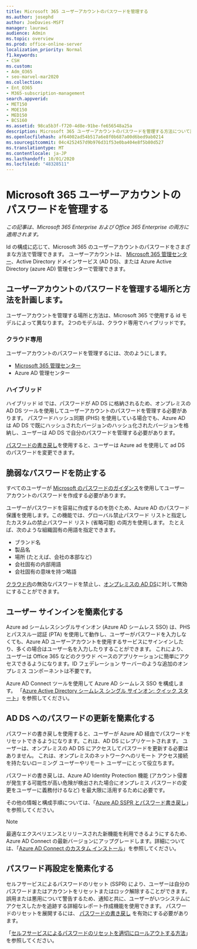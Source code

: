 ```yaml
---
title: Microsoft 365 ユーザーアカウントのパスワードを管理する
ms.author: josephd
author: JoeDavies-MSFT
manager: laurawi
audience: Admin
ms.topic: overview
ms.prod: office-online-server
localization_priority: Normal
f1.keywords:
- CSH
ms.custom:
- Adm_O365
- seo-marvel-mar2020
ms.collection:
- Ent_O365
- M365-subscription-management
search.appverid:
- MET150
- MOE150
- MED150
- BCS160
ms.assetid: 98ca5b3f-f720-4d8e-91be-fe656548a25a
description: Microsoft 365 ユーザーアカウントのパスワードを管理する方法について説明します。
ms.openlocfilehash: af64002ad54b517a6e8f0b687a00d6bed9ab0214
ms.sourcegitcommit: 04c4252457d9b976d31f53e0ba404e8f5b80d527
ms.translationtype: MT
ms.contentlocale: ja-JP
ms.lasthandoff: 10/01/2020
ms.locfileid: "48328511"
---
```

# <a name="manage-microsoft-365-user-account-passwords"></a>Microsoft 365 ユーザーアカウントのパスワードを管理する

*この記事は、Microsoft 365 Enterprise および Office 365 Enterprise の両方に適用されます。*

Id の構成に応じて、Microsoft 365 のユーザーアカウントのパスワードをさまざまな方法で管理できます。 ユーザーアカウントは、 [Microsoft 365 管理センター](https://docs.microsoft.com/microsoft-365/admin/add-users/)、Active Directory ドメインサービス (AD DS)、または Azure Active Directory (azure AD) 管理センターで管理できます。

## <a name="plan-for-where-and-how-you-will-manage-your-user-account-passwords"></a>ユーザーアカウントのパスワードを管理する場所と方法を計画します。

ユーザーアカウントを管理する場所と方法は、Microsoft 365 で使用する id モデルによって異なります。 2つのモデルは、クラウド専用でハイブリッドです。
  
### <a name="cloud-only"></a>クラウド専用

ユーザーアカウントのパスワードを管理するには、次のようにします。

- [Microsoft 365 管理センター](https://docs.microsoft.com/microsoft-365/admin/add-users/)
- Azure AD 管理センター
    
### <a name="hybrid"></a>ハイブリッド

ハイブリッド id では、パスワードが AD DS に格納されるため、オンプレミスの AD DS ツールを使用してユーザーアカウントのパスワードを管理する必要があります。 パスワードハッシュ同期 (PHS) を使用している場合でも、Azure AD は AD DS で既にハッシュされたバージョンのハッシュ化されたバージョンを格納し、ユーザーは AD DS で自分のパスワードを管理する必要があります。

[パスワードの書き戻し](#pw_writeback)を使用すると、ユーザーは Azure ad を使用して ad DS のパスワードを変更できます。

## <a name="prevent-bad-passwords"></a>脆弱なパスワードを防止する

すべてのユーザーが [Microsoft のパスワードのガイダンス](https://www.microsoft.com/research/publication/password-guidance)を使用してユーザー アカウントのパスワードを作成する必要があります。

ユーザーがパスワードを容易に作成するのを防ぐため、Azure AD のパスワード保護を使用します。この機能では、グローバル禁止パスワード リストと指定したカスタムの禁止パスワード リスト (省略可能) の両方を使用します。 たとえば、次のような組織固有の用語を指定できます。

- ブランド名
- 製品名
- 場所 (たとえば、会社の本部など)
- 会社固有の内部用語
- 会社固有の意味を持つ略語

[クラウド内](https://docs.microsoft.com/azure/active-directory/authentication/concept-password-ban-bad)の無効なパスワードを禁止し、[オンプレミスの AD DS](https://docs.microsoft.com/azure/active-directory/authentication/concept-password-ban-bad-on-premises)に対して無効にすることができます。

## <a name="simplify-user-sign-in"></a>ユーザー サインインを簡素化する

Azure ad シームレスシングルサインオン (Azure AD シームレス SSO) は、PHS とパススルー認証 (PTA) を使用して動作し、ユーザーがパスワードを入力しなくても、Azure AD ユーザーアカウントを使用するサービスにサインインしたり、多くの場合はユーザー名を入力したりすることができます。 これにより、ユーザーは Office 365 などのクラウド ベースのアプリケーションに簡単にアクセスできるようになります。ID フェデレーション サーバーのような追加のオンプレミス コンポーネントは不要です。

Azure AD Connect ツールを使用して Azure AD シームレス SSO を構成します。 「[Azure Active Directory シームレス シングル サインオン: クイック スタート](https://docs.microsoft.com/azure/active-directory/connect/active-directory-aadconnect-sso-quick-start)」を参照してください。

<a name="pw_writeback"></a>
## <a name="simplify-password-updates-to-ad-ds"></a>AD DS へのパスワードの更新を簡素化する

パスワードの書き戻しを使用すると、ユーザーが Azure AD 経由でパスワードをリセットできるようになります。これは、AD DS にレプリケートされます。 ユーザーは、オンプレミスの AD DS にアクセスしてパスワードを更新する必要はありません。 これは、オンプレミスのネットワークへのリモート アクセス接続を持たないローミング ユーザーやリモート ユーザーにとって役立ちます。

パスワードの書き戻しは、Azure AD Identity Protection 機能 (アカウント侵害が発生する可能性が高い危険が検出された場合にオンプレミス パスワードの変更をユーザーに義務付けるなど) を最大限に活用するために必要です。

その他の情報と構成手順については、「[Azure AD SSPR とパスワード書き戻し](https://docs.microsoft.com/azure/active-directory/active-directory-passwords-writeback)」を参照してください。

>[!Note]
>最適なエクスペリエンスとリリースされた新機能を利用できるようにするため、Azure AD Connect の最新バージョンにアップグレードします。詳細については、「[Azure AD Connect のカスタム インストール](https://docs.microsoft.com/azure/active-directory/connect/active-directory-aadconnect-get-started-custom)」を参照してください。
>

## <a name="simplify-password-resets"></a>パスワード再設定を簡素化する

セルフサービスによるパスワードのリセット (SSPR) により、ユーザーは自分のパスワードまたはアカウントをリセットまたはロック解除することができます。 誤用または悪用について警告するため、通知と共に、ユーザーがいつシステムにアクセスしたかを追跡する詳細なレポート作成機能を使用できます。 パスワードのリセットを展開するには、 [パスワードの書き戻し](#pw_writeback) を有効にする必要があります。

「[セルフサービスによるパスワードのリセットを適切にロールアウトする方法](https://docs.microsoft.com/azure/active-directory/authentication/howto-sspr-deployment)」を参照してください。

